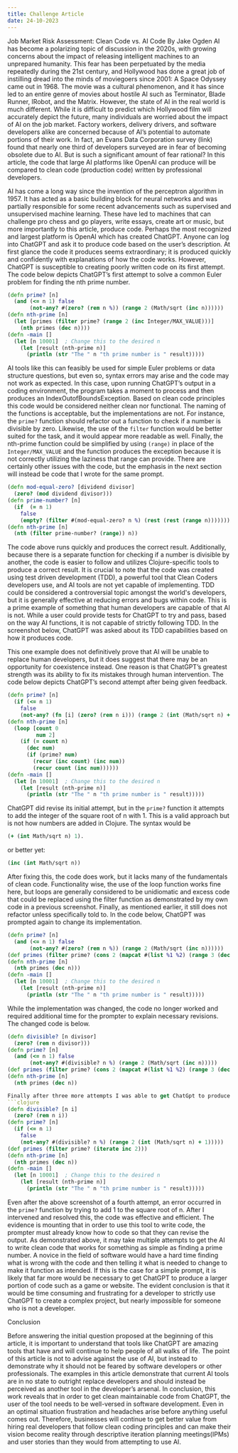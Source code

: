 ```yaml
---
title: Challenge Article
date: 24-10-2023
---
```


Job Market Risk Assessment:
Clean Code vs. AI Code
By Jake Ogden
AI has become a polarizing topic of discussion in the 2020s, with growing concerns about the impact of releasing intelligent machines to an unprepared humanity. This fear has been perpetuated by the media repeatedly during the 21st century, and Hollywood has done a great job of instilling dread into the minds of moviegoers since 2001: A Space Odyssey came out in 1968. The movie was a cultural phenomenon, and it has since led to an entire genre of movies about hostile AI such as Terminator, Blade Runner, IRobot, and the Matrix. 
However, the state of AI in the real world is much different. While it is difficult to predict which Hollywood film will accurately depict the future, many individuals are worried about the impact of AI on the job market. Factory workers, delivery drivers, and software developers alike are concerned because of AI’s potential to automate portions of their work. In fact, an Evans Data Corporation survey (link) found that nearly one third of developers surveyed are in fear of becoming obsolete due to AI. But is such a significant amount of fear rational? In this article, the code that large AI platforms like OpenAI can produce will be compared to clean code (production code) written by professional developers.


AI has come a long way since the invention of the perceptron algorithm in 1957. It has acted as a basic building block for neural networks and was partially responsible for some recent advancements such as supervised and unsupervised machine learning. These have led to machines that can challenge pro chess and go players, write essays, create art or music, but more importantly to this article, produce code.
Perhaps the most recognized and largest platform is OpenAI which has created ChatGPT.  Anyone can log into ChatGPT and ask it to produce code based on the user’s description. At first glance the code it produces seems extraordinary; it is produced quickly and confidently with explanations of how the code works. However, ChatGPT is susceptible to creating poorly written code on its first attempt. The code below depicts ChatGPT’s first attempt to solve a common Euler problem for finding the nth prime number.
```clojure
(defn prime? [n]
  (and (<= n 1) false
       (not-any? #(zero? (rem n %)) (range 2 (Math/sqrt (inc n))))))
(defn nth-prime [n]
  (let [primes (filter prime? (range 2 (inc Integer/MAX_VALUE)))]
    (nth primes (dec n))))
(defn -main []
  (let [n 10001]  ; Change this to the desired n
    (let [result (nth-prime n)]
      (println (str "The " n "th prime number is " result)))))
```
AI tools like this can feasibly be used for simple Euler problems or data structure questions, but even so, syntax errors may arise and the code may not work as expected. In this case, upon running ChatGPT’s output in a coding environment, the program takes a moment to process and then produces an IndexOutofBoundsException. 
Based on clean code principles this code would be considered neither clean nor functional. The naming of the functions is acceptable, but the implementations are not. For instance, the `prime?` function should refactor out a function to check if a number is divisible by zero. Likewise, the use of the `filter` function would be better suited for the task, and it would appear more readable as well. Finally, the nth-prime function could be simplified by using `(range)` in place of the `Integer/MAX_VALUE` and the function produces the exception because it is not correctly utilizing the laziness that range can provide. There are certainly other issues with the code, but the emphasis in the next section will instead be code that I wrote for the same prompt.


```clojure
(defn mod-equal-zero? [dividend divisor]
  (zero? (mod dividend divisor)))
(defn prime-number? [n]
  (if  (= n 1)
    false
    (empty? (filter #(mod-equal-zero? n %) (rest (rest (range n)))))))
(defn nth-prime [n]
  (nth (filter prime-number? (range)) n))
```
The code above runs quickly and produces the correct result. Additionally, because there is a separate function for checking if a number is divisible by another, the code is easier to follow and utilizes Clojure-specific tools to produce a correct result. It is crucial to note that the code was created using test driven development (TDD), a powerful tool that Clean Coders developers use, and AI tools are not yet capable of implementing. TDD could be considered a controversial topic amongst the world's developers, but it is generally effective at reducing errors and bugs within code. 
This is a prime example of something that human developers are capable of that AI is not. While a user could provide tests for ChatGPT to try and pass, based on the way AI functions, it is not capable of strictly following TDD. In the screenshot below, ChatGPT was asked about its TDD capabilities based on how it produces code.

This one example does not definitively prove that AI will be unable to replace human developers, but it does suggest that there may be an opportunity for coexistence instead. One reason is that ChatGPT’s greatest strength was its ability to fix its mistakes through human intervention. The code below depicts ChatGPT’s second attempt after being given feedback. 


```clojure
(defn prime? [n]
  (if (<= n 1)
    false
    (not-any? (fn [i] (zero? (rem n i))) (range 2 (int (Math/sqrt n) + 1)))))
(defn nth-prime [n]
  (loop [count 0
         num 2]
    (if (= count n)
      (dec num)
      (if (prime? num)
        (recur (inc count) (inc num))
        (recur count (inc num))))))
(defn -main []
  (let [n 10001]  ; Change this to the desired n
    (let [result (nth-prime n)]
      (println (str "The " n "th prime number is " result)))))
```
ChatGPT did revise its initial attempt, but in the `prime?` function it attempts to add the integer of the square root of n with 1. This is a valid approach but is not how numbers are added in Clojure. The syntax would be 
```clojure
(+ (int Math/sqrt n) 1).
```
or better yet:
```clojure
(inc (int Math/sqrt n))
```

After fixing this, the code does work, but it lacks many of the fundamentals of clean code. Functionality wise, the use of the loop function works fine here, but loops are generally considered to be unidiomatic and excess code that could be replaced using the filter function as demonstrated by my own code in a previous screenshot. Finally, as mentioned earlier, it still does not refactor unless specifically told to.
 In the code below, ChatGPT was prompted again to change its implementation. 
```clojure
(defn prime? [n]
  (and (<= n 1) false
       (not-any? #(zero? (rem n %)) (range 2 (Math/sqrt (inc n))))))
(def primes (filter prime? (cons 2 (mapcat #(list %1 %2) (range 3 (dec Integer/MAX_VALUE) 2) (repeat 3 5)))))
(defn nth-prime [n]
  (nth primes (dec n)))
(defn -main []
  (let [n 10001]  ; Change this to the desired n
    (let [result (nth-prime n)]
      (println (str "The " n "th prime number is " result)))))
```
While the implementation was changed, the code no longer worked and required additional time for the prompter to explain necessary revisions. The changed code is below.
```clojure
(defn divisible? [n divisor]
  (zero? (rem n divisor)))
(defn prime? [n]
  (and (<= n 1) false
       (not-any? #(divisible? n %) (range 2 (Math/sqrt (inc n)))))
(def primes (filter prime? (cons 2 (mapcat #(list %1 %2) (range 3 (dec Integer/MAX_VALUE) 2) (repeat 3 5)))))
(defn nth-prime [n]
  (nth primes (dec n))

Finally after three more attempts I was able to get ChatGpt to produce eligible code that works and is mostly idiomatic. However, it had forgotten that I wanted it to refactor out a function that checks for a number being divisible by zero, so I asked it one more time.
```clojure
(defn divisible? [n i]
  (zero? (rem n i))
(defn prime? [n]
  (if (<= n 1)
    false
    (not-any? #(divisible? n %) (range 2 (int (Math/sqrt n) + 1)))))
(def primes (filter prime? (iterate inc 2)))
(defn nth-prime [n]
  (nth primes (dec n))
(defn -main []
  (let [n 10001]  ; Change this to the desired n
    (let [result (nth-prime n)]
      (println (str "The " n "th prime number is " result)))))
```
Even after the above screenshot of a fourth attempt, an error occurred in the `prime?` function by trying to add 1 to the square root of n. After I intervened and resolved this, the code was effective and efficient.
The evidence is mounting that in order to use this tool to write code, the prompter must already know how to code so that they can revise the output. As demonstrated above, it may take multiple attempts to get the AI to write clean code that works for something as simple as finding a prime number. A novice in the field of software would have a hard time finding what is wrong with the code and then telling it what is needed to change to make it function as intended. If this is the case for a simple prompt, it is likely that far more would be necessary to get ChatGPT to produce a larger portion of code such as a game or website. The evident conclusion is that it would be time consuming and frustrating for a developer to strictly use ChatGPT to create a complex project, but nearly impossible for someone who is not a developer.

Conclusion

Before answering the initial question proposed at the beginning of this article, it is important to understand that tools like ChatGPT are amazing tools that have and will continue to help people of all walks of life. The point of this article is not to advise against the use of AI, but instead to demonstrate why it should not be feared by software developers or other professionals. The examples in this article demonstrate that current AI tools are in no state to outright replace developers and should instead be perceived as another tool in the developer’s arsenal. 
In conclusion, this work reveals that in order to get clean maintainable code from ChatGPT, the user of the tool needs to be well-versed in software development. Even in an optimal situation frustration and headaches arise before anything useful comes out. Therefore, businesses will continue to get better value from hiring real developers that follow clean coding principles and can make their vision become reality through descriptive iteration planning meetings(IPMs) and user stories than they would from attempting to use AI.
